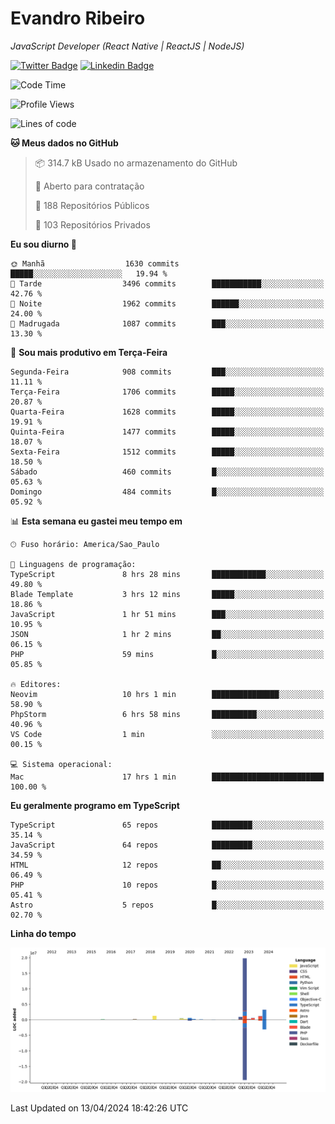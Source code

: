 # Evandro **Ribeiro**

*JavaScript Developer (React Native | ReactJS | NodeJS)*

[![Twitter Badge](https://img.shields.io/badge/-@ribeiroevandro-201B2D?style=flat-square&labelColor=201B2D&logo=twitter&logoColor=white&link=https://twitter.com/ribeiroevandro)](https://twitter.com/ribeiroevandro) 
[![Linkedin Badge](https://img.shields.io/badge/-Evandro%20Ribeiro-201B2D?style=flat-square&logo=Linkedin&logoColor=white&link=https://www.linkedin.com/in/ribeiroevandro)](https://www.linkedin.com/in/ribeiroevandro) 


<!--START_SECTION:waka-->
![Code Time](http://img.shields.io/badge/Code%20Time-3%2C805%20hrs%2045%20mins-blue)

![Profile Views](http://img.shields.io/badge/Visualizac%C3%B5es%20do%20perfil-3-blue)

![Lines of code](https://img.shields.io/badge/Desde%20o%20Hello%20World%20eu%20escrevi-28.9%20million%20linhas%20de%20c%C3%B3digo-blue)

**🐱 Meus dados no GitHub** 

> 📦 314.7 kB Usado no armazenamento do GitHub 
 > 
> 💼 Aberto para contratação
 > 
> 📜 188 Repositórios Públicos 
 > 
> 🔑 103 Repositórios Privados 
 > 
**Eu sou diurno 🐤** 

```text
🌞 Manhã                  1630 commits        █████░░░░░░░░░░░░░░░░░░░░   19.94 % 
🌆 Tarde                  3496 commits        ███████████░░░░░░░░░░░░░░   42.76 % 
🌃 Noite                  1962 commits        ██████░░░░░░░░░░░░░░░░░░░   24.00 % 
🌙 Madrugada              1087 commits        ███░░░░░░░░░░░░░░░░░░░░░░   13.30 % 
```
📅 **Sou mais produtivo em Terça-Feira** 

```text
Segunda-Feira            908 commits         ███░░░░░░░░░░░░░░░░░░░░░░   11.11 % 
Terça-Feira              1706 commits        █████░░░░░░░░░░░░░░░░░░░░   20.87 % 
Quarta-Feira             1628 commits        █████░░░░░░░░░░░░░░░░░░░░   19.91 % 
Quinta-Feira             1477 commits        █████░░░░░░░░░░░░░░░░░░░░   18.07 % 
Sexta-Feira              1512 commits        █████░░░░░░░░░░░░░░░░░░░░   18.50 % 
Sábado                   460 commits         █░░░░░░░░░░░░░░░░░░░░░░░░   05.63 % 
Domingo                  484 commits         █░░░░░░░░░░░░░░░░░░░░░░░░   05.92 % 
```


📊 **Esta semana eu gastei meu tempo em** 

```text
🕑︎ Fuso horário: America/Sao_Paulo

💬 Linguagens de programação: 
TypeScript               8 hrs 28 mins       ████████████░░░░░░░░░░░░░   49.80 % 
Blade Template           3 hrs 12 mins       █████░░░░░░░░░░░░░░░░░░░░   18.86 % 
JavaScript               1 hr 51 mins        ███░░░░░░░░░░░░░░░░░░░░░░   10.95 % 
JSON                     1 hr 2 mins         ██░░░░░░░░░░░░░░░░░░░░░░░   06.15 % 
PHP                      59 mins             █░░░░░░░░░░░░░░░░░░░░░░░░   05.85 % 

🔥 Editores: 
Neovim                   10 hrs 1 min        ███████████████░░░░░░░░░░   58.90 % 
PhpStorm                 6 hrs 58 mins       ██████████░░░░░░░░░░░░░░░   40.96 % 
VS Code                  1 min               ░░░░░░░░░░░░░░░░░░░░░░░░░   00.15 % 

💻 Sistema operacional: 
Mac                      17 hrs 1 min        █████████████████████████   100.00 % 
```

**Eu geralmente programo em TypeScript** 

```text
TypeScript               65 repos            █████████░░░░░░░░░░░░░░░░   35.14 % 
JavaScript               64 repos            █████████░░░░░░░░░░░░░░░░   34.59 % 
HTML                     12 repos            ██░░░░░░░░░░░░░░░░░░░░░░░   06.49 % 
PHP                      10 repos            █░░░░░░░░░░░░░░░░░░░░░░░░   05.41 % 
Astro                    5 repos             █░░░░░░░░░░░░░░░░░░░░░░░░   02.70 % 
```



**Linha do tempo**

![Lines of Code chart](https://raw.githubusercontent.com/ribeiroevandro/ribeiroevandro/main/assets/bar_graph.png)


 Last Updated on 13/04/2024 18:42:26 UTC
<!--END_SECTION:waka-->
